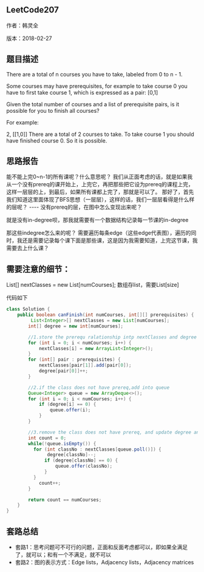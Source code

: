 ## LeetCode207

作者：韩灵全

版本：2018-02-27


## 题⽬描述
There are a total of n courses you have to take, labeled from 0 to n - 1.

Some courses may have prerequisites, for example to take course 0 you have to first take course 1, which is expressed as a pair: [0,1]

Given the total number of courses and a list of prerequisite pairs, is it possible for you to finish all courses?

For example:

2, [[1,0]]
There are a total of 2 courses to take. To take course 1 you should have finished course 0. So it is possible.


## 思路报告
能不能上完0~n-1的所有课呢？什么意思呢？
我们从正面考虑的话，就是如果我从一个没有prereq的课开始上，上完它，再把那些把它设为prereq的课程上完，这样一层层的上，到最后，如果所有课都上完了，那就是可以了。
那好了，首先我们知道这里面体现了BFS思想（一层层），这样的话，我们一层层看得是什么样的层呢？ ---- 没有prereq的层，在图中怎么变现出来呢？

就是没有in-degree呗，那我就需要有一个数据结构记录每一节课的in-degree

那这些indegree怎么来的呢？
需要遍历每条edge（这些edge代表图），遍历的同时，我还是需要记录每个课下面是那些课，这是因为我需要知道，上完这节课，我需要去上什么课？
## 需要注意的细节：
List<Integer>[] nextClasses = new List[numCourses];
数组存list，需要List[size]

代码如下

```java
class Solution {
    public boolean canFinish(int numCourses, int[][] prerequisites) {
         List<Integer>[] nextClasses = new List[numCourses];
        int[] degree = new int[numCourses];

        //1.store the prerequ ralationship intp nextClasses and degree
        for (int i = 0; i < numCourses; i++) {
            nextClasses[i] = new ArrayList<Integer>();
        }
        for (int[] pair : prerequisites) {
            nextClasses[pair[1]].add(pair[0]);
            degree[pair[0]]++;
        }

        //2.if the class does not have prereq,add into queue
        Queue<Integer> queue = new ArrayDeque<>();
        for (int i = 0; i < numCourses; i++) {
            if (degree[i] == 0) {
                queue.offer(i);
            }
        }

        //3.remove the class does not have prereq, and update degree and queue
        int count = 0;
        while(!queue.isEmpty()) {
          for (int classNo : nextClasses[queue.poll()]) {
               degree[classNo]--;
              if (degree[classNo] == 0) {
                  queue.offer(classNo);
              }
          }
            count++;
        }

        return count == numCourses;
    }
}

```


## 套路总结
* 套路1：思考问题可不可行的问题，正面和反面考虑都可以，即如果全满足了，就可以；和有一个不满足，就不可以
* 套路2：图的表示方式：Edge lists，Adjacency lists，Adjacency matrices
